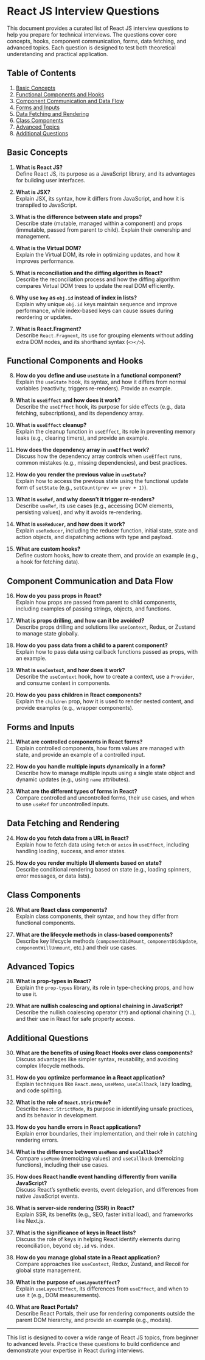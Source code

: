 # React JS Interview Questions

This document provides a curated list of React JS interview questions to help you prepare for technical interviews. The questions cover core concepts, hooks, component communication, forms, data fetching, and advanced topics. Each question is designed to test both theoretical understanding and practical application.

## Table of Contents
1. [Basic Concepts](#basic-concepts)
2. [Functional Components and Hooks](#functional-components-and-hooks)
3. [Component Communication and Data Flow](#component-communication-and-data-flow)
4. [Forms and Inputs](#forms-and-inputs)
5. [Data Fetching and Rendering](#data-fetching-and-rendering)
6. [Class Components](#class-components)
7. [Advanced Topics](#advanced-topics)
8. [Additional Questions](#additional-questions)

## Basic Concepts

1. **What is React JS?**  
   Define React JS, its purpose as a JavaScript library, and its advantages for building user interfaces.

2. **What is JSX?**  
   Explain JSX, its syntax, how it differs from JavaScript, and how it is transpiled to JavaScript.

3. **What is the difference between state and props?**  
   Describe state (mutable, managed within a component) and props (immutable, passed from parent to child). Explain their ownership and management.

4. **What is the Virtual DOM?**  
   Explain the Virtual DOM, its role in optimizing updates, and how it improves performance.

5. **What is reconciliation and the diffing algorithm in React?**  
   Describe the reconciliation process and how the diffing algorithm compares Virtual DOM trees to update the real DOM efficiently.

6. **Why use `key` as `obj.id` instead of index in lists?**  
   Explain why unique `obj.id` keys maintain sequence and improve performance, while index-based keys can cause issues during reordering or updates.

7. **What is React.Fragment?**  
   Describe `React.Fragment`, its use for grouping elements without adding extra DOM nodes, and its shorthand syntax (`<></>`).

## Functional Components and Hooks

8. **How do you define and use `useState` in a functional component?**  
   Explain the `useState` hook, its syntax, and how it differs from normal variables (reactivity, triggers re-renders). Provide an example.

9. **What is `useEffect` and how does it work?**  
   Describe the `useEffect` hook, its purpose for side effects (e.g., data fetching, subscriptions), and its dependency array.

10. **What is `useEffect` cleanup?**  
    Explain the cleanup function in `useEffect`, its role in preventing memory leaks (e.g., clearing timers), and provide an example.

11. **How does the dependency array in `useEffect` work?**  
    Discuss how the dependency array controls when `useEffect` runs, common mistakes (e.g., missing dependencies), and best practices.

12. **How do you render the previous value in `useState`?**  
    Explain how to access the previous state using the functional update form of `setState` (e.g., `setCount(prev => prev + 1)`).

13. **What is `useRef`, and why doesn’t it trigger re-renders?**  
    Describe `useRef`, its use cases (e.g., accessing DOM elements, persisting values), and why it avoids re-rendering.

14. **What is `useReducer`, and how does it work?**  
    Explain `useReducer`, including the reducer function, initial state, state and action objects, and dispatching actions with type and payload.

15. **What are custom hooks?**  
    Define custom hooks, how to create them, and provide an example (e.g., a hook for fetching data).

## Component Communication and Data Flow

16. **How do you pass props in React?**  
    Explain how props are passed from parent to child components, including examples of passing strings, objects, and functions.

17. **What is props drilling, and how can it be avoided?**  
    Describe props drilling and solutions like `useContext`, Redux, or Zustand to manage state globally.

18. **How do you pass data from a child to a parent component?**  
    Explain how to pass data using callback functions passed as props, with an example.

19. **What is `useContext`, and how does it work?**  
    Describe the `useContext` hook, how to create a context, use a `Provider`, and consume context in components.

20. **How do you pass children in React components?**  
    Explain the `children` prop, how it is used to render nested content, and provide examples (e.g., wrapper components).

## Forms and Inputs

21. **What are controlled components in React forms?**  
    Explain controlled components, how form values are managed with state, and provide an example of a controlled input.

22. **How do you handle multiple inputs dynamically in a form?**  
    Describe how to manage multiple inputs using a single state object and dynamic updates (e.g., using `name` attributes).

23. **What are the different types of forms in React?**  
    Compare controlled and uncontrolled forms, their use cases, and when to use `useRef` for uncontrolled inputs.

## Data Fetching and Rendering

24. **How do you fetch data from a URL in React?**  
    Explain how to fetch data using `fetch` or `axios` in `useEffect`, including handling loading, success, and error states.

25. **How do you render multiple UI elements based on state?**  
    Describe conditional rendering based on state (e.g., loading spinners, error messages, or data lists).

## Class Components

26. **What are React class components?**  
    Explain class components, their syntax, and how they differ from functional components.

27. **What are the lifecycle methods in class-based components?**  
    Describe key lifecycle methods (`componentDidMount`, `componentDidUpdate`, `componentWillUnmount`, etc.) and their use cases.

## Advanced Topics

28. **What is prop-types in React?**  
    Explain the `prop-types` library, its role in type-checking props, and how to use it.

29. **What are nullish coalescing and optional chaining in JavaScript?**  
    Describe the nullish coalescing operator (`??`) and optional chaining (`?.`), and their use in React for safe property access.

## Additional Questions

30. **What are the benefits of using React Hooks over class components?**  
    Discuss advantages like simpler syntax, reusability, and avoiding complex lifecycle methods.

31. **How do you optimize performance in a React application?**  
    Explain techniques like `React.memo`, `useMemo`, `useCallback`, lazy loading, and code splitting.

32. **What is the role of `React.StrictMode`?**  
    Describe `React.StrictMode`, its purpose in identifying unsafe practices, and its behavior in development.

33. **How do you handle errors in React applications?**  
    Explain error boundaries, their implementation, and their role in catching rendering errors.

34. **What is the difference between `useMemo` and `useCallback`?**  
    Compare `useMemo` (memoizing values) and `useCallback` (memoizing functions), including their use cases.

35. **How does React handle event handling differently from vanilla JavaScript?**  
    Discuss React’s synthetic events, event delegation, and differences from native JavaScript events.

36. **What is server-side rendering (SSR) in React?**  
    Explain SSR, its benefits (e.g., SEO, faster initial load), and frameworks like Next.js.

37. **What is the significance of keys in React lists?**  
    Discuss the role of keys in helping React identify elements during reconciliation, beyond `obj.id` vs. index.

38. **How do you manage global state in a React application?**  
    Compare approaches like `useContext`, Redux, Zustand, and Recoil for global state management.

39. **What is the purpose of `useLayoutEffect`?**  
    Explain `useLayoutEffect`, its differences from `useEffect`, and when to use it (e.g., DOM measurements).

40. **What are React Portals?**  
    Describe React Portals, their use for rendering components outside the parent DOM hierarchy, and provide an example (e.g., modals).

---

This list is designed to cover a wide range of React JS topics, from beginner to advanced levels. Practice these questions to build confidence and demonstrate your expertise in React during interviews.